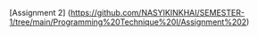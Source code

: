 [Assignment 2] (https://github.com/NASYIKINKHAI/SEMESTER-1/tree/main/Programming%20Technique%20I/Assignment%202)
